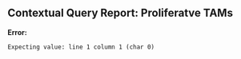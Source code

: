 ## Contextual Query Report: Proliferatve TAMs

**Error:**
```
Expecting value: line 1 column 1 (char 0)
```